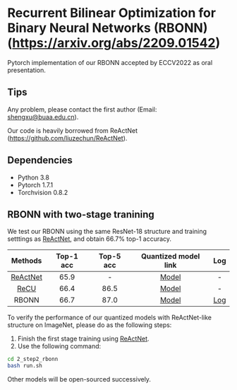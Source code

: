 # Recurrent Bilinear Optimization for Binary Neural Networks (RBONN) (https://arxiv.org/abs/2209.01542)
Pytorch implementation of our RBONN accepted by ECCV2022 as oral presentation.
## Tips

Any problem, please contact the first author (Email: shengxu@buaa.edu.cn). 

Our code is heavily borrowed from ReActNet (https://github.com/liuzechun/ReActNet).
## Dependencies
* Python 3.8
* Pytorch 1.7.1
* Torchvision 0.8.2

## RBONN with two-stage tranining

We test our RBONN using the same ResNet-18 structure and training setttings as [ReActNet](https://github.com/liuzechun/ReActNet), and obtain 66.7% top-1 accuracy.

| Methods | Top-1 acc | Top-5 acc | Quantized model link |Log|
|:-------:|:---------:|:---------:|:--------------------:|:---:|
|[ReActNet](https://arxiv.org/abs/2003.03488) |  65.9     |  -     | [Model](https://github.com/liuzechun/ReActNet#models) |-|
| [ReCU](https://arxiv.org/abs/2103.12369)    |  66.4     |  86.5     | [Model](https://github.com/z-hXu/ReCU)        |-|
| RBONN    |  66.7     |  87.0     | [Model](https://drive.google.com/drive/folders/1ZHRLyQ4ZkrhCPT2fITKq47ZLwSlMZWFx?usp=sharing)        |[Log](https://drive.google.com/drive/folders/1ZHRLyQ4ZkrhCPT2fITKq47ZLwSlMZWFx?usp=sharing)|


To verify the performance of our quantized models with ReActNet-like structure on ImageNet, please do as the following steps:
1. Finish the first stage training using [ReActNet](https://github.com/liuzechun/ReActNet).
2. Use the following command:
```bash 
cd 2_step2_rbonn 
bash run.sh
```

Other models will be open-sourced successively.
